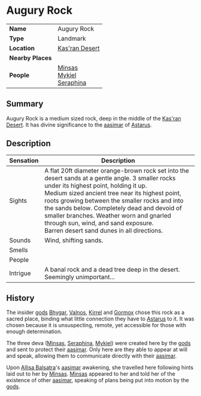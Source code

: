 # Augury Rock

|||
| --- | --- |
| **Name** | Augury Rock | place.4
| **Type** | Landmark |
| **Location** | [Kas'ran Desert](../valleys-plains-deserts/kasran-desert.md) |
| **Nearby Places** | |
| **People** | [Minsas](../../../characters/minsas.md)<br>[Mykiel](../../../characters/mykiel.md)<br>[Seraphina](../../../characters/seraphina.md) |

## Summary

Augury Rock is a medium sized rock, deep in the middle of the [Kas'ran Desert](../valleys-plains-deserts/kasran-desert.md). It has divine significance to the [aasimar](../../../lineages/aasimar.md) of [Astarus](../../../celestial-objects/astarus.md).

## Description

| Sensation | Description |
| ---- | --- |
| Sights | A flat 20ft diameter orange-brown rock set into the desert sands at a gentle angle. 3 smaller rocks under its highest point, holding it up.<br>Medium sized ancient tree near its highest point, roots growing between the smaller rocks and into the sands below. Completely dead and devoid of smaller branches. Weather worn and gnarled through sun, wind, and sand exposure.<br>Barren desert sand dunes in all directions. |
| Sounds | Wind, shifting sands. |
| Smells | |
| People | |
| Intrigue | A banal rock and a dead tree deep in the desert. Seemingly unimportant... |

## History

The insider [gods](../../../gods/gods.md) [Bhygar](../../../gods/deities/bhygar.md), [Valnos](../../../gods/deities/valnos.md), [Kirrel](../../../gods/deities/kirrel.md) and [Gormox](../../../gods/deities/gormox.md) chose this rock as a sacred place, binding what little connection they have to [Astarus](../../../celestial-objects/astarus.md) to it. It was chosen because it is unsuspecting, remote, yet accessible for those with enough determination.

The three deva ([Minsas](../../../characters/minsas.md), [Seraphina](../../../characters/seraphina.md), [Mykiel](../../../characters/mykiel.md)) were created here by the [gods](../../../gods/gods.md) and sent to protect their [aasimar](../../../lineages/aasimar.md). Only here are they able to appear at will and speak, allowing them to communicate directly with their [aasimar](../../../lineages/aasimar.md).

Upon [Allisa Balsatra](../../../characters/allisa-balsatra.md)'s [aasimar](../../../lineages/aasimar.md) awakening, she travelled here following hints laid out to her by [Minsas](../../../characters/minsas.md). [Minsas](../../../characters/minsas.md) appeared to her and told her of the existence of other [aasimar](../../../lineages/aasimar.md), speaking of plans being put into motion by the [gods](../../../gods/gods.md).
